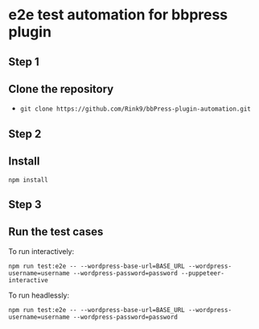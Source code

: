# e2e test automation for bbpress plugin

## Step 1
## Clone the repository

- `git clone https://github.com/Rink9/bbPress-plugin-automation.git`

## Step 2
## Install
`npm install`

## Step 3
## Run the test cases
To run interactively:

`npm run test:e2e -- --wordpress-base-url=BASE_URL --wordpress-username=username --wordpress-password=password --puppeteer-interactive`

To run headlessly:

`npm run test:e2e -- --wordpress-base-url=BASE_URL --wordpress-username=username --wordpress-password=password `
